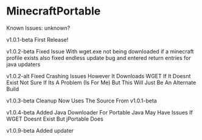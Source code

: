 # MinecraftPortable

Known Issues: unknown?

v1.0.1-beta First Release!

v1.0.2-beta Fixed Issue With wget.exe not being downloaded if a minecraft profile exists also fixed endless update bug and entered return entries for java updaters

v1.0.2-alt Fixed Crashing Issues However It Downloads WGET If It Doesnt Exist Not Sure If Its A Problem (Is For Me) But This Will Just Be An Alternate Build

v1.0.3-beta Cleanup Now Uses The Source From v1.0.1-beta

v1.0.4-beta Added Java Downloader For Portable Java May Have Issues If WGET Doesnt Exist But jPortable Does

v1.0.9-beta Added updater
